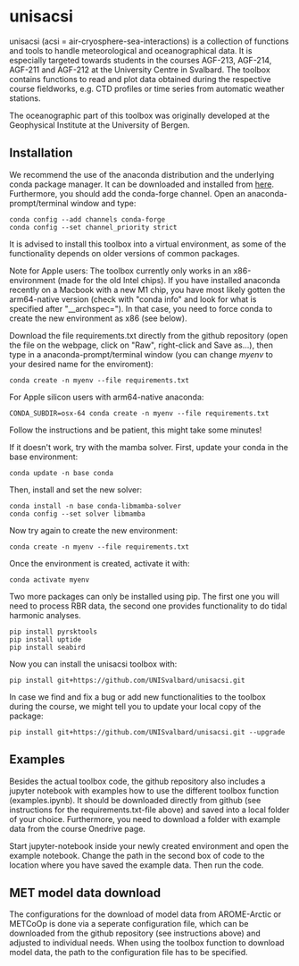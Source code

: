 # unisacsi

unisacsi (acsi = air-cryosphere-sea-interactions) is a collection of functions and tools to handle meteorological and oceanographical data. It is especially targeted towards students in the courses AGF-213, AGF-214, AGF-211 and AGF-212 at the University Centre in Svalbard. The toolbox contains functions to read and plot data obtained during the respective course fieldworks, e.g. CTD profiles or time series from automatic weather stations.

The oceanographic part of this toolbox was originally developed at the Geophysical Institute at the University of Bergen.

## Installation

We recommend the use of the anaconda distribution and the underlying conda package manager. It can be downloaded and installed from [here](https://www.anaconda.com/products/distribution). Furthermore, you should add the conda-forge channel. Open an anaconda-prompt/terminal window and type:

```
conda config --add channels conda-forge
conda config --set channel_priority strict
```

It is advised to install this toolbox into a virtual environment, as some of the functionality depends on older versions of common packages.

Note for Apple users: The toolbox currently only works in an x86-environment (made for the old Intel chips). If you have installed anaconda recently on a Macbook with a new M1 chip, you have most likely gotten the arm64-native version (check with "conda info" and look for what is specified after "__archspec="). In that case, you need to force conda to create the new environment as x86 (see below).

Download the file requirements.txt directly from the github repository (open the file on the webpage, click on "Raw", right-click and Save as...), then type in a anaconda-prompt/terminal window (you can change *myenv* to your desired name for the enviroment):

```
conda create -n myenv --file requirements.txt
```

For Apple silicon users with arm64-native anaconda:

```
CONDA_SUBDIR=osx-64 conda create -n myenv --file requirements.txt
```

Follow the instructions and be patient, this might take some minutes!

If it doesn't work, try with the mamba solver. First, update your conda in the base environment:

```
conda update -n base conda
```

Then, install and set the new solver:

```
conda install -n base conda-libmamba-solver
conda config --set solver libmamba
```

Now try again to create the new environment:

```
conda create -n myenv --file requirements.txt
```

Once the environment is created, activate it with:

```
conda activate myenv
```

Two more packages can only be installed using pip. The first one you will need to process RBR data, the second one provides functionality to do tidal harmonic analyses.

```
pip install pyrsktools
pip install uptide
pip install seabird
```

Now you can install the unisacsi toolbox with:

```
pip install git+https://github.com/UNISvalbard/unisacsi.git
```

In case we find and fix a bug or add new functionalities to the toolbox during the course, we might tell you to update your local copy of the package:

```
pip install git+https://github.com/UNISvalbard/unisacsi.git --upgrade
```

## Examples

Besides the actual toolbox code, the github repository also includes a jupyter notebook with examples how to use the different toolbox function (examples.ipynb). It should be downloaded directly from github (see instructions for the requirements.txt-file above) and saved into a local folder of your choice. Furthermore, you need to download a folder with example data from the course Onedrive page.

Start jupyter-notebook inside your newly created environment and open the example notebook. Change the path in the second box of code to the location where you have saved the example data. Then run the code.

## MET model data download

The configurations for the download of model data from AROME-Arctic or METCoOp is done via a seperate configuration file, which can be downloaded from the github repository (see instructions above) and adjusted to individual needs. When using the toolbox function to download model data, the path to the configuration file has to be specified.
